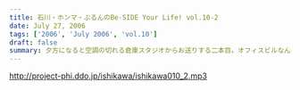 ```yaml
---
title: 石川・ホンマ・ぶるんのBe-SIDE Your Life! vol.10-2
date: July 27, 2006
tags: ['2006', 'July 2006', 'vol.10']
draft: false
summary: 夕方になると空調の切れる倉庫スタジオからお送りする二本目。オフィスビルなんですよっ！！が、しかしスタジオでは、『三丁目の夕日』よろしく、扇風機が導入されました！！これでお三方のトークも一安心。偉大な家電ですよ。まあ、少しでも涼んでもらえればと思いますが、相変わらずの暑苦しい三人のトークで、初夏をお楽しみ頂ければと思います。おっと、夏といえば「Tシャツ」。すんごい発表があるので、こちらのHPを参照しながらどうぞ聴い下さいね。NAMAE
---
```


http://project-phi.ddo.jp/ishikawa/ishikawa010_2.mp3